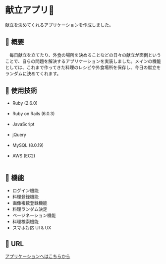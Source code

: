 献立アプリ🍚
====

献立を決めてくれるアプリケーションを作成しました。

## 🔔 概要
　毎日献立を立てたり、外食の場所を決めることなどの日々の献立が面倒ということで、自らの問題を解決するアプリケーションを実装しました。メインの機能としては、これまで作ってきた料理のレシピや外食場所を保存し、今日の献立をランダムに決めてくれます。

## 🔔 使用技術
* Ruby (2.6.0)<br><br>
* Ruby on Rails (6.0.3)<br><br>
* JavaScript<br><br>
* jQuery<br><br>
* MySQL (8.0.19)<br><br>
* AWS (EC2)<br><br>

## 🔔 機能
* ログイン機能
* 料理登録機能
* 画像複数登録機能
* 料理ランダム決定
* ページネーション機能
* 料理検索機能
* スマホ対応 UI & UX

## 🔔 URL
[アプリケーションへはこちらから](http://18.178.254.194/)

<!-- ## 🔔 テストコード
*  -->
